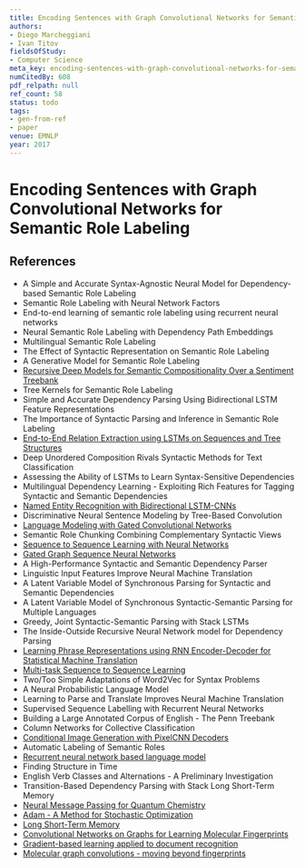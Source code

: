 ```yaml
---
title: Encoding Sentences with Graph Convolutional Networks for Semantic Role Labeling
authors:
- Diego Marcheggiani
- Ivan Titov
fieldsOfStudy:
- Computer Science
meta_key: encoding-sentences-with-graph-convolutional-networks-for-semantic-role-labeling
numCitedBy: 608
pdf_relpath: null
ref_count: 58
status: todo
tags:
- gen-from-ref
- paper
venue: EMNLP
year: 2017
---
```


# Encoding Sentences with Graph Convolutional Networks for Semantic Role Labeling

## References

- A Simple and Accurate Syntax-Agnostic Neural Model for Dependency-based Semantic Role Labeling
- Semantic Role Labeling with Neural Network Factors
- End-to-end learning of semantic role labeling using recurrent neural networks
- Neural Semantic Role Labeling with Dependency Path Embeddings
- Multilingual Semantic Role Labeling
- The Effect of Syntactic Representation on Semantic Role Labeling
- A Generative Model for Semantic Role Labeling
- [Recursive Deep Models for Semantic Compositionality Over a Sentiment Treebank](./recursive-deep-models-for-semantic-compositionality-over-a-sentiment-treebank.md)
- Tree Kernels for Semantic Role Labeling
- Simple and Accurate Dependency Parsing Using Bidirectional LSTM Feature Representations
- The Importance of Syntactic Parsing and Inference in Semantic Role Labeling
- [End-to-End Relation Extraction using LSTMs on Sequences and Tree Structures](./end-to-end-relation-extraction-using-lstms-on-sequences-and-tree-structures.md)
- Deep Unordered Composition Rivals Syntactic Methods for Text Classification
- Assessing the Ability of LSTMs to Learn Syntax-Sensitive Dependencies
- Multilingual Dependency Learning - Exploiting Rich Features for Tagging Syntactic and Semantic Dependencies
- [Named Entity Recognition with Bidirectional LSTM-CNNs](./named-entity-recognition-with-bidirectional-lstm-cnns.md)
- Discriminative Neural Sentence Modeling by Tree-Based Convolution
- [Language Modeling with Gated Convolutional Networks](./language-modeling-with-gated-convolutional-networks.md)
- Semantic Role Chunking Combining Complementary Syntactic Views
- [Sequence to Sequence Learning with Neural Networks](./sequence-to-sequence-learning-with-neural-networks.md)
- [Gated Graph Sequence Neural Networks](./gated-graph-sequence-neural-networks.md)
- A High-Performance Syntactic and Semantic Dependency Parser
- Linguistic Input Features Improve Neural Machine Translation
- A Latent Variable Model of Synchronous Parsing for Syntactic and Semantic Dependencies
- A Latent Variable Model of Synchronous Syntactic-Semantic Parsing for Multiple Languages
- Greedy, Joint Syntactic-Semantic Parsing with Stack LSTMs
- The Inside-Outside Recursive Neural Network model for Dependency Parsing
- [Learning Phrase Representations using RNN Encoder-Decoder for Statistical Machine Translation](./learning-phrase-representations-using-rnn-encoder-decoder-for-statistical-machine-translation.md)
- [Multi-task Sequence to Sequence Learning](./multi-task-sequence-to-sequence-learning.md)
- Two/Too Simple Adaptations of Word2Vec for Syntax Problems
- A Neural Probabilistic Language Model
- Learning to Parse and Translate Improves Neural Machine Translation
- Supervised Sequence Labelling with Recurrent Neural Networks
- Building a Large Annotated Corpus of English - The Penn Treebank
- Column Networks for Collective Classification
- [Conditional Image Generation with PixelCNN Decoders](./conditional-image-generation-with-pixelcnn-decoders.md)
- Automatic Labeling of Semantic Roles
- [Recurrent neural network based language model](./recurrent-neural-network-based-language-model.md)
- Finding Structure in Time
- English Verb Classes and Alternations - A Preliminary Investigation
- Transition-Based Dependency Parsing with Stack Long Short-Term Memory
- [Neural Message Passing for Quantum Chemistry](./neural-message-passing-for-quantum-chemistry.md)
- [Adam - A Method for Stochastic Optimization](./adam-a-method-for-stochastic-optimization.md)
- [Long Short-Term Memory](./long-short-term-memory.md)
- [Convolutional Networks on Graphs for Learning Molecular Fingerprints](./convolutional-networks-on-graphs-for-learning-molecular-fingerprints.md)
- [Gradient-based learning applied to document recognition](./gradient-based-learning-applied-to-document-recognition.md)
- [Molecular graph convolutions - moving beyond fingerprints](./molecular-graph-convolutions-moving-beyond-fingerprints.md)

